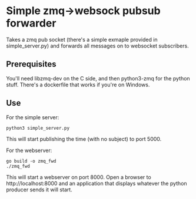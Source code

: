 # Simple zmq->websock pubsub forwarder

Takes a zmq pub socket (there's a simple exmaple provided in simple_server.py)
and forwards all messages on to websocket subscribers.

## Prerequisites

You'll need libzmq-dev on the C side, and then python3-zmq for the python stuff.
There's a dockerfile that works if you're on Windows.

## Use

For the simple server:

    python3 simple_server.py

This will start publishing the time (with no subject) to port 5000.

For the webserver:

    go build -o zmq_fwd
    ./zmq_fwd

This will start a webserver on port 8000. Open a browser to http://localhost:8000
and an application that displays whatever the python producer sends it will start.